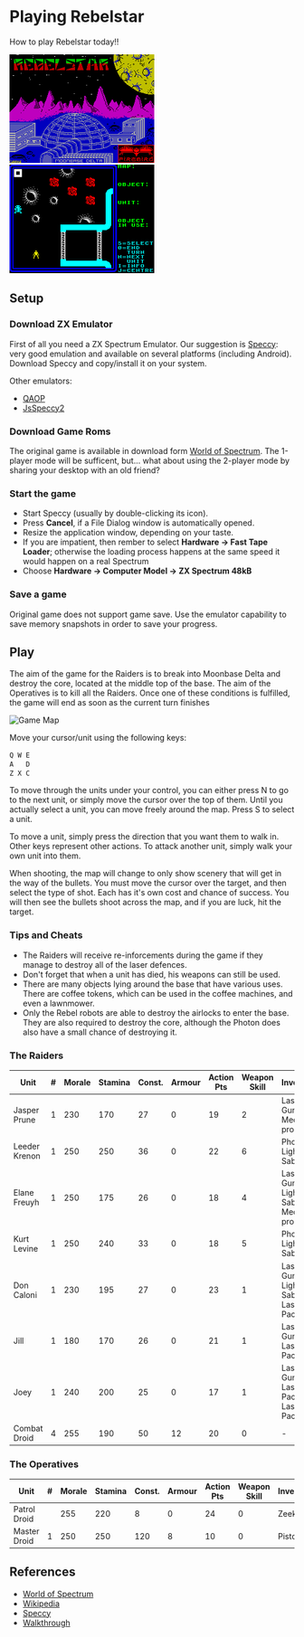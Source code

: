 # Playing Rebelstar
How to play Rebelstar today!!

![Loading Screen](games/rebelstar/references/Rebelstar%20-%20loading.gif)
![In-game Screen](games/rebelstar/references/Rebelstar%20-%20in%20game.gif)

## Setup

### Download ZX Emulator
First of all you need a ZX Spectrum Emulator. Our suggestion is [Speccy](http://fms.komkon.org/Speccy/): very good emulation and available on several platforms (including Android).
Download Speccy and copy/install it on your system.

Other emulators:
* [QAOP](http://torinak.com/qaop/info)
* [JsSpeccy2](https://github.com/gasman/jsspeccy2)

### Download Game Roms
The original game is available in download form [World of Spectrum](http://www.worldofspectrum.org/infoseekid.cgi?id=0004058). The 1-player mode will be sufficent, but... what about using the 2-player mode by sharing your desktop with an old friend?

### Start the game
* Start Speccy (usually by double-clicking its icon).
* Press **Cancel**, if a File Dialog window is automatically opened.
* Resize the application window, depending on your taste.
* If you are impatient, then rember to select **Hardware -> Fast Tape Loader**; otherwise the loading process happens at the same speed it would happen on a real Spectrum
* Choose **Hardware -> Computer Model -> ZX Spectrum 48kB**

### Save a game
Original game does not support game save. Use the emulator capability to save memory snapshots in order to save your progress.

## Play

The aim of the game for the Raiders is to break into Moonbase
Delta and destroy the core, located at the middle top of the
base.  The aim of the Operatives is to kill all the Raiders. 
Once one of these conditions is fulfilled, the game will end as
soon as the current turn finishes

![Game Map](Rebelstar%20-%20game%20map.gif)

Move your cursor/unit using the following keys:
```
Q W E
A   D
Z X C
```

To move through the units under your control, you can either
press N to go to the next unit, or simply move the cursor over
the top of them.  Until you actually select a unit, you can move
freely around the map.  Press S to select a unit.

To move a unit, simply press the direction that you want them to
walk in.  Other keys represent other actions.  To attack another
unit, simply walk your own unit into them.

When shooting, the map will change to only show scenery that will
get in the way of the bullets.  You must move the cursor over the
target, and then select the type of shot.  Each has it's own cost
and chance of success.  You will then see the bullets shoot
across the map, and if you are luck, hit the target.

### Tips and Cheats
- The Raiders will receive re-inforcements during the game if
they manage to destroy all of the laser defences.  
- Don't forget that when a unit has died, his weapons can still
be used.
- There are many objects lying around the base that have various
uses.  There are coffee tokens, which can be used in the coffee
machines, and even a lawnmower.
- Only the Rebel robots are able to destroy the airlocks to enter
the base.  They are also required to destroy the core, although
the Photon does also have a small chance of destroying it.

### The Raiders

| Unit         | # | Morale | Stamina | Const. | Armour | Action Pts | Weapon Skill | Inventory                            |
|--------------|---|--------|---------|--------|--------|------------|--------------|--------------------------------------|
| Jasper Prune | 1 | 230    | 170     | 27     | 0      | 19         | 2            | Laser Gun, Medi-probe                |
| Leeder Krenon| 1 | 250    | 250     | 36     | 0      | 22         | 6            | Photon, Light Sabre                  |
| Elane Freuyh | 1 | 250    | 175     | 26     | 0      | 18         | 4            | Laser Gun, Light Sabre, Medi-probe   |
| Kurt Levine  | 1 | 250    | 240     | 33     | 0      | 18         | 5            | Photon, Light Sabre                  |
| Don Caloni   | 1 | 230    | 195     | 27     | 0      | 23         | 1            | Laser Gun, Light Sabre, Laser Pack-1 |
| Jill         | 1 | 180    | 170     | 26     | 0      | 21         | 1            | Laser Gun, Laser Pack-1              |
| Joey         | 1 | 240    | 200     | 25     | 0      | 17         | 1            | Laser Gun, Laser Pack-1, Laser Pack-1|
| Combat Droid | 4 | 255    | 190     | 50     | 12     | 20         | 0            | -                                    |

### The Operatives

| Unit         | # | Morale | Stamina | Const. | Armour | Action Pts | Weapon Skill | Inventory                            |
|--------------|---|--------|---------|--------|--------|------------|--------------|--------------------------------------|
| Patrol Droid |   | 255    | 220     | 8      | 0      | 24         | 0            | Zeeker                               |
| Master Droid | 1 | 250    | 250     | 120    | 8      | 10         | 0            | Pistol                               |

## References
* [World of Spectrum](http://www.worldofspectrum.org/infoseekid.cgi?id=0004058)
* [Wikipedia](https://en.wikipedia.org/wiki/Rebelstar_(series))
* [Speccy](http://fms.komkon.org/Speccy/)
* [Walkthrough](https://www.youtube.com/watch?v=WVH9nUoHFXQ)
